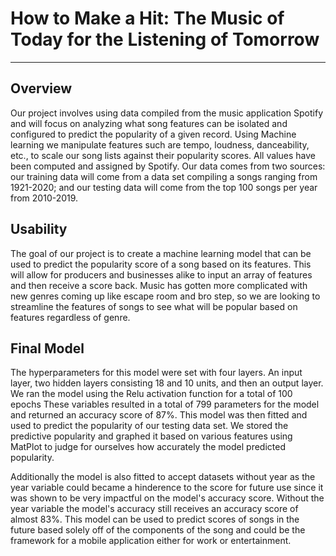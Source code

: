 # How to Make a Hit: The Music of Today for the Listening of Tomorrow
---
## Overview
Our project involves using data compiled from the music application Spotify and will focus on analyzing what song features can be isolated and configured to predict the popularity of a given record. Using Machine learning we manipulate features such are tempo, loudness, danceability, etc., to scale our song lists against their popularity scores. All values have been computed and assigned by Spotify. Our data comes from two sources: our training data will come from a data set compiling a songs ranging from 1921-2020; and our testing data will come from the top 100 songs per year from 2010-2019.

## Usability
The goal of our project is to create a machine learning model that can be used to predict the popularity score of a song based on its features. This will allow for producers and businesses alike to input an array of features and then receive a score back. Music has gotten more complicated with new genres coming up like escape room and bro step, so we are looking to streamline the features of songs to see what will be popular based on features regardless of genre.

## Final Model
The hyperparameters for this model were set with four layers. An input layer, two hidden layers consisting 18 and 10 units, and then an output layer. We ran the model using the Relu activation function for a total of 100 epochs These variables resulted in a total of 799 parameters for the model and returned an accuracy score of 87%. This model was then fitted and used to predict the popularity of our testing data set. We stored the predictive popularity and graphed it based on various features using MatPlot to judge for ourselves how accurately the model predicted popularity. 

Additionally the model is also fitted to accept datasets without year as the year variable could became a hinderence to the score for future use since it was shown to be very impactful on the model's accuracy score. Without the year variable the model's accuracy still receives an accuracy score of almost 83%. This model can be used to predict scores of songs in the future based solely off of the components of the song and could be the framework for a mobile application either for work or entertainment.

